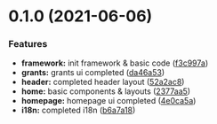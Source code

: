 # 0.1.0 (2021-06-06)


### Features

* **framework:** init framework & basic code ([f3c997a](https://github.com/kucoin-community-chain/kcc-homepage/commit/f3c997aa5ae869cecda929d06fbb77e33fefa27f))
* **grants:** grants ui completed ([da46a53](https://github.com/kucoin-community-chain/kcc-homepage/commit/da46a53d990ca993a5c25b486d91465e45406fdf))
* **header:** completed header layout ([52a2ac8](https://github.com/kucoin-community-chain/kcc-homepage/commit/52a2ac8841ccdd6600a49d2267ab9476eb9d7bc1))
* **home:** basic components & layouts ([2377aa5](https://github.com/kucoin-community-chain/kcc-homepage/commit/2377aa5f1ab5d541067cbe0d27118dd86879fdee))
* **homepage:** homepage ui completed ([4e0ca5a](https://github.com/kucoin-community-chain/kcc-homepage/commit/4e0ca5ac11e24572d3497442a40247610bce5abe))
* **i18n:** completed i18n ([b6a7a18](https://github.com/kucoin-community-chain/kcc-homepage/commit/b6a7a18191c5590228972727a72e9079447445e1))



